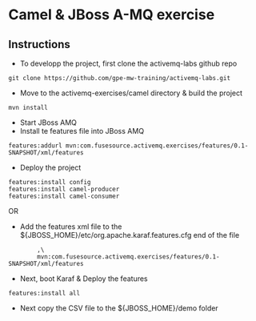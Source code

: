 # Camel & JBoss A-MQ exercise

## Instructions

- To developp the project, first clone the activemq-labs github repo

````
git clone https://github.com/gpe-mw-training/activemq-labs.git
````

- Move to the activemq-exercises/camel directory & build the project

````
mvn install
````

- Start JBoss AMQ
- Install te features file into JBoss AMQ

````
features:addurl mvn:com.fusesource.activemq.exercises/features/0.1-SNAPSHOT/xml/features
````
- Deploy the project

````
features:install config
features:install camel-producer
features:install camel-consumer
````

OR

- Add the features xml file to the ${JBOSS_HOME}/etc/org.apache.karaf.features.cfg end of the file

````
        ,\
        mvn:com.fusesource.activemq.exercises/features/0.1-SNAPSHOT/xml/features
````

- Next, boot Karaf & Deploy the features

````
features:install all
````

- Next copy the CSV file to the ${JBOSS_HOME}/demo folder
